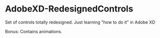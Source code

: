 # AdobeXD-RedesignedControls
Set of controls totally redesigned. Just learning "how to do it" in Adobe XD

Bonus: Contains animations.

